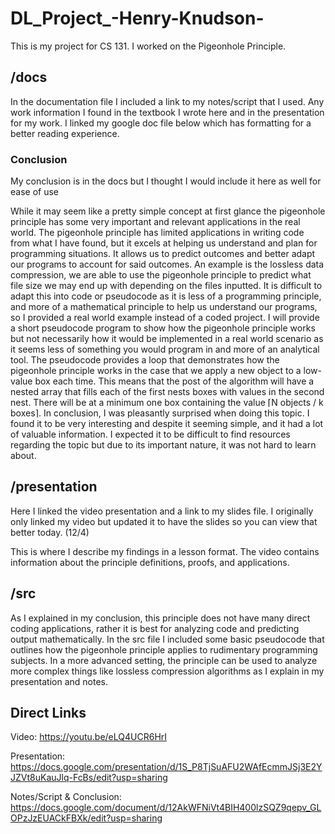 # DL_Project_-Henry-Knudson-
This is my project for CS 131. I worked on the Pigeonhole Principle.

## /docs
In the documentation file I included a link to my notes/script that I used.
Any work information I found in the textbook I wrote here and in the presentation for my work.
I linked my google doc file below which has formatting for a better reading experience.

### Conclusion
My conclusion is in the docs but I thought I would include it here as well for ease of use

While it may seem like a pretty simple concept at first glance the pigeonhole principle has some very important and relevant applications in the real world. The pigeonhole principle has limited applications in writing code from what I have found, but it excels at helping us understand and plan for programming situations. It allows us to predict outcomes and better adapt our programs to account for said outcomes. An example is the lossless data compression, we are able to use the pigeonhole principle to predict what file size we may end up with depending on the files inputted. It is difficult to adapt this into code or pseudocode as it is less of a programming principle, and more of a mathematical principle to help us understand our programs, so I provided a real world example instead of a coded project. I will provide a short pseudocode program to show how the pigeonhole principle works but not necessarily how it would be implemented in a real world scenario as it seems less of something you would program in and more of an analytical tool. The pseudocode provides a loop that demonstrates how the pigeonhole principle works in the case that we apply a new object to a low-value box each time. This means that the post of the algorithm will have a nested array that fills each of the first nests boxes with values in the second nest. There will be at a minimum one box containing the value ⌈N objects / k boxes⌉. In conclusion, I was pleasantly surprised when doing this topic. I found it to be very interesting and despite it seeming simple, and it had a lot of valuable information. I expected it to be difficult to find resources regarding the topic but due to its important nature, it was not hard to learn about.

## /presentation
Here I linked the video presentation and a link to my slides file.
I originally only linked my video but updated it to have the slides so you can view that better today. (12/4)

This is where I describe my findings in a lesson format. The video contains information about the principle definitions, proofs, and applications.

## /src
As I explained in my conclusion, this principle does not have many direct coding applications,
rather it is best for analyzing code and predicting output mathematically.
In the src file I included some basic pseudocode that outlines how the pigeonhole principle applies to
rudimentary programming subjects.
In a more advanced setting, the principle can be used to analyze more complex things like lossless compression
algorithms as I explain in my presentation and notes.

## Direct Links

Video: https://youtu.be/eLQ4UCR6HrI

Presentation: https://docs.google.com/presentation/d/1S_P8TjSuAFU2WAfEcmmJSj3E2YJZVt8uKauJlq-FcBs/edit?usp=sharing

Notes/Script & Conclusion: https://docs.google.com/document/d/12AkWFNiVt4BIH400lzSQZ9qepv_GLOPzJzEUACkFBXk/edit?usp=sharing
